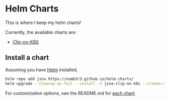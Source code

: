 # Helm Charts

This is where I keep my helm charts!

Currently, the available charts are:

- [Clip-on-K8S](./charts/clip-on-k8s/README.md)

## Install a chart

Assuming you have [Helm](https://helm.sh/) installed,

```sh
helm repo add jina https://numb3r3.github.io/helm-charts/
helm upgrade --cleanup-on-fail --install -n jina-clip-on-k8s --create-namespace my-clip-on-k8s jina/clip-on-k8s
```

For customization options, see the README.md for [each chart](./charts/).